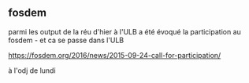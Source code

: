 ## fosdem



parmi les output de la réu d'hier à l'ULB a été évoqué la participation au
fosdem - et ca se passe dans l'ULB  
  

<https://fosdem.org/2016/news/2015-09-24-call-for-participation/>

  
  
à l'odj de lundi



